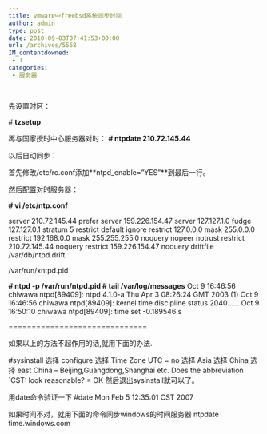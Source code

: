 ```yaml
---
title: vmware中freebsd系统同步时间
author: admin
type: post
date: 2010-09-03T07:41:53+00:00
url: /archives/5568
IM_contentdowned:
 - 1
categories:
 - 服务器

---
```

先设置时区：

\# **tzsetup**

再与国家授时中心服务器对时：
 **\# ntpdate 210.72.145.44**

以后自动同步：

首先修改/etc/rc.conf添加**ntpd_enable=”YES”**到最后一行。

然后配置对时服务器：

**\# vi /etc/ntp.conf**

server 210.72.145.44 prefer
server 159.226.154.47
server 127.127.1.0
fudge 127.127.0.1 stratum 5
restrict default ignore
restrict 127.0.0.0 mask 255.0.0.0
restrict 192.168.0.0 mask 255.255.255.0 noquery nopeer notrust
restrict 210.72.145.44 noquery
restrict 159.226.154.47 noquery
driftfile /var/db/ntpd.drift

/var/run/xntpd.pid

**\# ntpd -p /var/run/ntpd.pid
\# tail /var/log/messages**
Oct 9 16:46:56 chiwawa ntpd[89409]: ntpd 4.1.0-a Thu Apr 3 08:26:24 GMT 2003 (1)
Oct 9 16:46:56 chiwawa ntpd[89409]: kernel time discipline status 2040……
Oct 9 16:50:10 chiwawa ntpd[89409]: time set -0.189546 s

==============================

如果以上的方法不起作用的话,就用下面的办法.

#sysinstall
选择 configure
选择 Time Zone
UTC = no
选择 Asia
选择 China
选择 east China – Beijing,Guangdong,Shanghai etc.
Does the abbreviation \`CST’ look reasonable? = OK
然后退出sysinstall就可以了。

用date命令验证一下
#date
Mon Feb 5 12:35:01 CST 2007

如果时间不对，就用下面的命令同步windows的时间服务器
ntpdate time.windows.com